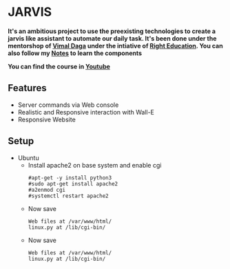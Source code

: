 # JARVIS

**It's an ambitious project to use the preexisting technologies to create a jarvis like assistant to automate our daily task. It's been done under the mentorshop of [Vimal Daga](https://www.linkedin.com/in/vimaldaga) under the intiative of [Right Education](https://www.linkedin.com/in/vimaldaga).
You can also follow my [Notes](https://praddy2009.github.io/note/Specialist%20in%20Python%20(with%20Flask%20Towards%20Data%20Science)/Specialist_in_Python_(with_Flask_Towards_Data_Science).ctb_HTML/index.html#) to learn the components**

**You can find the course in [Youtube](https://www.youtube.com/c/IIECconnect/featured)**

## Features
- Server commands via Web console
- Realistic and Responsive interaction with Wall-E
- Responsive Website

## Setup
- Ubuntu
  - Install apache2 on base system and enable cgi
    ```
    #apt-get -y install python3
    #sudo apt-get install apache2
    #a2enmod cgi
    #systemctl restart apache2
    ```
  - Now save
    ```
    Web files at /var/www/html/
    linux.py at /lib/cgi-bin/
    ``` 
  - Now save
    ```
    Web files at /var/www/html/
    linux.py at /lib/cgi-bin/
    ``` 
